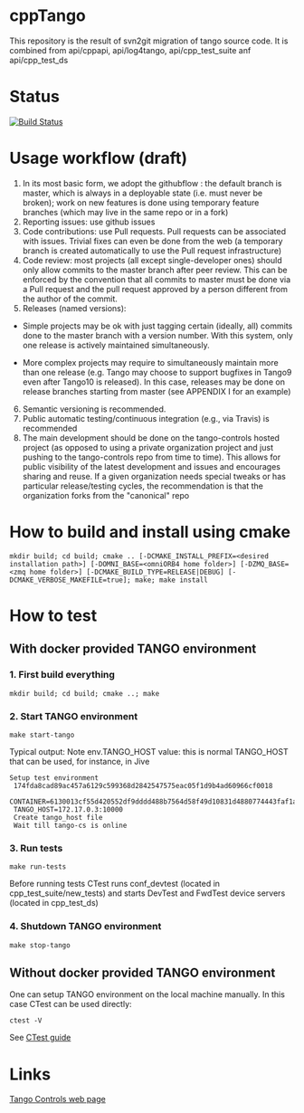 # cppTango
This repository is the result of svn2git migration of tango source code. It is combined from api/cppapi, api/log4tango, api/cpp_test_suite anf api/cpp_test_ds

# Status

[![Build Status](https://travis-ci.org/tango-controls/cppTango.png)](https://travis-ci.org/tango-controls/cppTango)

# Usage workflow (draft)


1. In its most basic form, we adopt the githubflow : the default branch is master, which is always in a deployable state (i.e. must never be broken); work on new features is done using temporary feature branches (which may live in the same repo or in a fork)
2. Reporting issues: use github issues
3. Code contributions: use Pull requests. Pull requests can be associated with issues. Trivial fixes can even be done from the web (a temporary branch is created automatically to use the Pull request infrastructure)
4. Code review: most projects (all except single-developer ones) should only allow commits to the master branch after peer review. This can be enforced by the convention that all commits to master must be done via a Pull request and the pull request approved by a person different from the author of the commit.
5. Releases (named versions):
  * Simple projects may be ok with just tagging certain (ideally, all) commits done to the master branch with a version number. With this system, only one release is actively maintained simultaneously.
        
  * More complex projects may require to simultaneously maintain more than one release (e.g. Tango may choose to support bugfixes in Tango9 even after Tango10 is released). In this case, releases may be done on release branches starting from master (see APPENDIX I for an example)
6. Semantic versioning is recommended.
7. Public automatic testing/continuous integration (e.g., via Travis) is recommended
8. The main development should be done on the tango-controls hosted project (as opposed to using a private organization project and just pushing to the tango-controls repo from time to time). This allows for public visibility of the latest development and issues and encourages sharing and reuse. If a given organization needs special tweaks or has particular release/testing cycles, the recommendation is that the organization forks from the "canonical" repo

# How to build and install using cmake

`mkdir build; cd build; cmake .. [-DCMAKE_INSTALL_PREFIX=<desired installation path>] [-DOMNI_BASE=<omniORB4 home folder>] [-DZMQ_BASE=<zmq home folder>] [-DCMAKE_BUILD_TYPE=RELEASE|DEBUG] [-DCMAKE_VERBOSE_MAKEFILE=true]; make; make install`

# How to test

## With docker provided TANGO environment

### 1. First build everything

 `mkdir build; cd build; cmake ..; make`

### 2. Start TANGO environment

 `make start-tango`
 
 Typical output:
Note env.TANGO_HOST value: this is normal TANGO_HOST that can be used, for instance, in Jive

```
Setup test environment
 174fda8cad89ac457a6129c599368d2842547575eac05f1d9b4ad60966cf0018
 CONTAINER=6130013cf55d420552df9dddd488b7564d58f49d10831d4880774443faf1a22b
 TANGO_HOST=172.17.0.3:10000
 Create tango_host file
 Wait till tango-cs is online
```

### 3. Run tests
 `make run-tests`

 Before running tests CTest runs conf_devtest (located in cpp_test_suite/new_tests) and starts DevTest and FwdTest device servers (located in cpp_test_ds)

### 4. Shutdown TANGO environment
 `make stop-tango`

## Without docker provided TANGO environment
One can setup TANGO environment on the local machine manually. In this case CTest can be used directly:
 
`ctest -V`

See [CTest guide](https://cmake.org/Wiki/CMake/Testing_With_CTest)

# Links

[Tango Controls web page](http://tango-controls.org)
